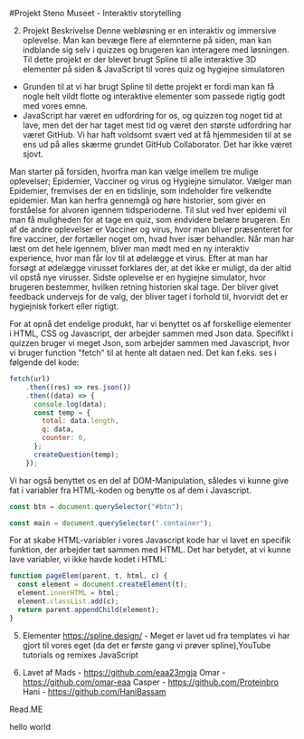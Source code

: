#Projekt Steno Museet - Interaktiv storytelling

2. Projekt Beskrivelse
Denne webløsning er en interaktiv og immersive oplevelse. Man kan bevæge flere af elemnterne på siden, man kan indblande sig selv i quizzes og brugeren kan interagere med løsningen. Til dette projekt er der blevet brugt Spline til alle interaktive 3D elementer på siden & JavaScript til vores quiz og hygiejne simulatoren
- Grunden til at vi har brugt Spline til dette projekt er fordi man kan få nogle helt vildt flotte og interaktive elementer som passede rigtig godt med vores emne. 
- JavaScript har været en udfordring for os, og quizzen tog noget tid at lave, men det der har taget mest tid og været den største udfordring har været GitHub. Vi har haft voldsomt svært ved at få hjemmesiden til at se ens ud på alles skærme grundet GitHub Collaborator. Det har ikke været sjovt.


Man starter på forsiden, hvorfra man kan vælge imellem tre mulige oplevelser; Epidemier, Vacciner og virus og Hygiejne simulator. Vælger man Epidemier, fremvises der en en tidslinje, som indeholder fire velkendte epidemier.
Man kan herfra gennemgå og høre historier, som giver en forståelse for alvoren igennem tidsperioderne. Til slut
ved hver epidemi vil man få muligheden for at tage en quiz, som endvidere belære brugeren.
En af de andre oplevelser er Vacciner og virus, hvor man bliver præsenteret for fire vacciner, der fortæller
noget om, hvad hver især behandler. Når man har læst om det hele igennem, bliver man mødt med en ny interaktiv experience, hvor man får lov til at ødelægge et virus. Efter at man har forsøgt at ødelægge virusset forklares der, at det ikke er muligt, da der altid vil opstå nye virusser.
Sidste oplevelse er en hygiejne simulator, hvor brugeren bestemmer, hvilken retning historien skal tage. Der bliver givet feedback undervejs for de valg, der bliver taget i forhold til, hvorvidt det er hygiejnisk forkert eller rigtigt.


For at opnå det endelige produkt, har vi benyttet os af forskellige elementer i HTML, CSS og Javascript, der arbejder sammen med Json data. Specifikt i quizzen bruger vi meget Json, som arbejder sammen med Javascript, hvor vi bruger function "fetch" til at hente alt dataen ned. Det kan f.eks. ses i følgende del kode:
```js
fetch(url)
    .then((res) => res.json())
    .then((data) => {
      console.log(data);
      const temp = {
        total: data.length,
        q: data,
        counter: 0,
      };
      createQuestion(temp);
    });
```
Vi har også benyttet os en del af DOM-Manipulation, således vi kunne give fat i variabler fra HTML-koden og benytte os af dem i Javascript.
```js
const btn = document.querySelector("#btn");

const main = document.querySelector(".container");
```
For at skabe HTML-variabler i vores Javascript kode har vi lavet en specifik funktion, der arbejder tæt sammen med HTML. Det har betydet, at vi kunne lave variabler, vi ikke havde kodet i HTML:
```js
function pageElem(parent, t, html, c) {
  const element = document.createElement(t);
  element.innerHTML = html;
  element.classList.add(c);
  return parent.appendChild(element);
}
```

5. Elementer 
https://spline.design/ - Meget er lavet ud fra templates vi har gjort til vores eget (da det er første gang vi prøver spline),YouTube tutorials og remixes
JavaScript

6. Lavet af
Mads - https://github.com/eaa23mgja
Omar - https://github.com/omar-eaa
Casper - https://github.com/Proteinbro
Hani - https://github.com/HaniBassam








Read.ME 

hello world
